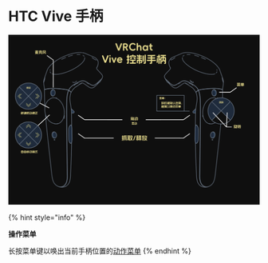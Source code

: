 # HTC Vive 手柄

![figure](../../img/vive-1.png)

{% hint style="info" %}
<mark style="color:blue;">

**操作菜单**

</mark>

长按菜单键以唤出当前手柄位置的[动作菜单](https://docs.vrchat.com/docs/action-menu)
{% endhint %}
